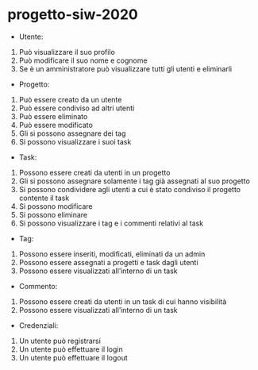 # progetto-siw-2020
- Utente:
1.	Può visualizzare il suo profilo
2.	Può modificare il suo nome e cognome
3.	Se è un amministratore può visualizzare tutti gli utenti e eliminarli
- Progetto:
1.	Può essere creato da un utente
2.	Può essere condiviso ad altri utenti
3.	Può essere eliminato
4.	Può essere modificato
5.	Gli si possono assegnare dei tag
6.	Si possono visualizzare i suoi task
- Task:
1.	Possono essere creati da utenti in un progetto
2.	Gli si possono assegnare solamente i tag già assegnati al suo progetto
3.	Si possono condividere agli utenti a cui è stato condiviso il progetto contente il task
4.	Si possono modificare
5.	Si possono eliminare
6.	Si possono visualizzare i tag e i commenti relativi al task
- Tag:
1.	Possono essere inseriti, modificati, eliminati da un admin
2.	Possono essere assegnati a progetti e task dagli utenti
3.	Possono essere visualizzati all’interno di un task
- Commento:
1.	Possono essere creati da utenti in un task di cui hanno visibilità
2.	Possono essere visualizzati all’interno di un task
- Credenziali:
1. Un utente può registrarsi
2.	Un utente può effettuare il login
3.	Un utente può effettuare il logout
